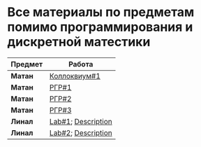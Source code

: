# Все материалы по предметам помимо программирования и дискретной матестики


| Предмет | Работа |
|---|---|
|**Матан**|[Коллоквиум#1](https://github.com/Bazalii/IS-Stuff/blob/master/Mathematical%20Analysis/Colloquium.pdf)|
|**Матан**|[РГР#1](https://github.com/Bazalii/IS-Stuff/blob/master/Mathematical%20Analysis/SettlementGraphicWork%231.pdf)|
|**Матан**|[РГР#2](https://github.com/Bazalii/IS-Stuff/blob/master/Mathematical%20Analysis/SettlementGraphicWork%232.pdf)|
|**Матан**|[РГР#3](https://github.com/Bazalii/IS-Stuff/blob/master/Mathematical%20Analysis/SettlementGraphicWork%233.pdf)|
|**Линал**|[Lab#1](https://github.com/Bazalii/IS-Stuff/blob/master/Linear%20Algebra/Lab1/main.py); [Description](https://github.com/Bazalii/IS-Stuff/blob/master/Linear%20Algebra/Lab1/Description.pdf)|
|**Линал**|[Lab#2](https://github.com/Bazalii/IS-Stuff/blob/master/Linear%20Algebra/Lab2/main.py); [Description](https://github.com/Bazalii/IS-Stuff/blob/master/Linear%20Algebra/Lab2/Description.pdf)|

